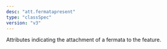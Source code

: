 ```yaml
---
desc: "att.fermatapresent"
type: "classSpec"
version: "v3"
---
```


Attributes indicating the attachment of a fermata to the feature.